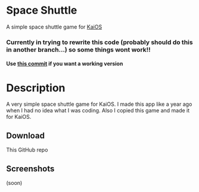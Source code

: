 # Space Shuttle
A simple space shuttle game for [KaiOS](https://www.kaiostech.com/)

### Currently in trying to rewrite this code (probably should do this in another branch…) so some things wont work!!
#### Use [this commit](https://github.com/W4IT-Dev/space-shuttle/commit/515ab5153bdf00a1f17db882626ee31ef9dac667) if you want a working version
# Description
A very simple space shuttle game for KaiOS.
I made this app like a year ago when I had no idea what I was coding.
Also I copied this game and made it for KaiOS.

## Download
This GitHub repo

## Screenshots
(soon)
